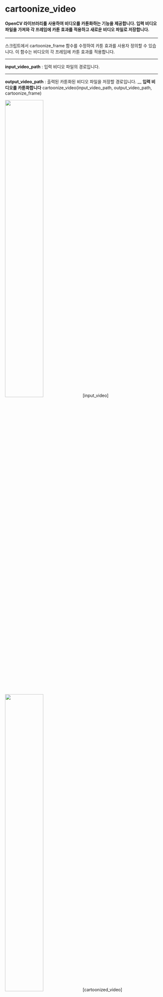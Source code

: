 # cartoonize_video
#### OpenCV 라이브러리를 사용하여 비디오를 카툰화하는 기능을 제공합니다. 입력 비디오 파일을 가져와 각 프레임에 카툰 효과를 적용하고 새로운 비디오 파일로 저장합니다.

___
스크립트에서 cartoonize_frame 함수를 수정하여 카툰 효과를 사용자 정의할 수 있습니다. 이 함수는 비디오의 각 프레임에 카툰 효과를 적용합니다.

___
**input_video_path** : 입력 비디오 파일의 경로입니다.
___
**output_video_path** : 출력된 카툰화된 비디오 파일을 저장할 경로입니다.
__
**입력 비디오를 카툰화합니다**
cartoonize_video(input_video_path, output_video_path, cartoonize_frame)


<img width="50%" src="https://github.com/JIAYOOON/cartoonize/assets/113532368/08ea6b10-02ca-4efe-9deb-bd9ecf0344e6.gif"/>
[input_video]

<img width="50%" src="https://github.com/JIAYOOON/cartoonize/assets/113532368/d4d7f5ec-a00f-40de-bc80-90fbe1422a84.gif"/>
[cartoonized_video]
